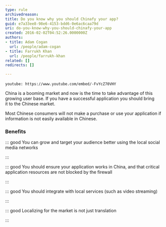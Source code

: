 ```yaml
---
type: rule
archivedreason: 
title: Do you know why you should Chinafy your app?
guid: e7a33ee8-98e6-4153-bdd6-0e6ac6caa79d
uri: do-you-know-why-you-should-chinafy-your-app
created: 2016-02-02T04:52:26.0000000Z
authors:
- title: Adam Cogan
  url: /people/adam-cogan
- title: Farrukh Khan
  url: /people/farrukh-khan
related: []
redirects: []

---
```


`youtube: https://www.youtube.com/embed/-FvYcZ70VHY`
 




<!--endintro-->

China is a booming market and now is the time to take advantage of this growing user base. If you have a successful application you should bring it to the Chinese market.



Most Chinese consumers will not make a purchase or use your application if information is not easily available in Chinese.


### Benefits





::: good
You can grow and target your audience better using the local social media networks

:::






::: good
You should ensure your application works in China, and that critical application resources are not blocked by the firewall

:::






::: good
You should integrate with local services (such as video streaming)

:::






::: good
Localizing for the market is not just translation

:::
